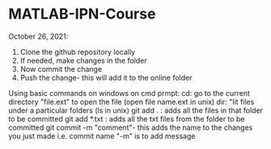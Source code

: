 # MATLAB-IPN-Course
October 26, 2021:
1) Clone the github repository locally
2) If needed, make changes in the folder
3) Now commit the change
4) Push the change- this will add it to the online folder

Using basic commands on windows on cmd prmpt:
cd: go to the current directory
"file.ext" to open the file (open file name.ext in unix)
dir: "lit files under a particular folders (ls in unix)
git add . : adds all the files in that folder to be committed
git add *.txt : adds all the txt files from the folder to be committed
git commit -m "comment"- this adds the name to the changes you just made i.e. commit name "-m" is to add message